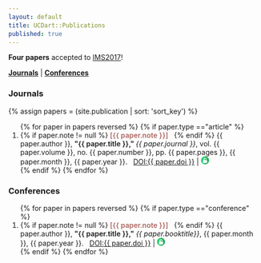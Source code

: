 ```yaml
---
layout: default
title: UCDart::Publications
published: true
---
```


<!-- [Bibtex file](/utilities/dart_pub.bib) of DART lab publications. -->


<div class="alert alert-success">
    <strong>Four papers</strong> accepted to <a href="http://ims2017.org/">IMS2017</a>!
</div>

[**Journals**](#journals)   |    [**Conferences**](#conferences)

### Journals

{% assign papers = (site.publication | sort: 'sort_key') %}
<ol reversed>
	{% for paper in papers reversed %}
	{% if paper.type =="article" %}	
	<li>     
    {% if paper.note != null %}
		<span style='font-weight:600; color:#AD655F;'>[{{ paper.note }}]</span> &nbsp;
	{% endif %}
    {{ paper.author }}, <span style='font-weight: 600;'>"{{ paper.title }}," </span> <i> {{ paper.journal }}</i>, vol. {{ paper.volume }}, no. {{ paper.number }}, pp. {{ paper.pages }}, {{ paper.month }}, {{ paper.year }}. &nbsp; <a href="http://dx.doi.org/{{ paper.doi }}">DOI:{{ paper.doi }}</a> | <a href = "/publication/{{ paper.bib_key}}.pdf" target = "_blank"> <img src = "/images/oa-icon.png"> </a> </li>
	{% endif %}	
	{% endfor %}
</ol>

### Conferences

<ol reversed>
	{% for paper in papers reversed %}
	{% if paper.type =="conference" %}	
	<li> 
    {% if paper.note != null %}
		<span style='font-weight:600; color:#AD655F;'>[{{ paper.note }}]</span> &nbsp;
	{% endif %}
     {{ paper.author }}, <span style='font-weight: 600;'>"{{ paper.title }},"</span> <i> {{ paper.booktitle}}</i>, {{ paper.month }}, {{ paper.year }}. &nbsp; <a href="http://dx.doi.org/{{ paper.doi }}">DOI:{{ paper.doi }}</a> | <a href = "/publication/{{ paper.bib_key}}.pdf"  target = "_blank"> <img src = "/images/oa-icon.png"> </a> </li>
	{% endif %}	
	{% endfor %}
</ol>
